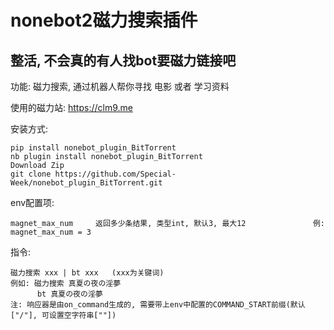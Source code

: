 # nonebot2磁力搜索插件

## 整活, 不会真的有人找bot要磁力链接吧

功能: 磁力搜索, 通过机器人帮你寻找 电影 或者 学习资料

使用的磁力站: https://clm9.me

安装方式:
    
    pip install nonebot_plugin_BitTorrent
    nb plugin install nonebot_plugin_BitTorrent
    Download Zip
    git clone https://github.com/Special-Week/nonebot_plugin_BitTorrent.git

env配置项:

    magnet_max_num     返回多少条结果, 类型int, 默认3, 最大12               例: magnet_max_num = 3

    
    
指令:

    磁力搜索 xxx | bt xxx   (xxx为关键词)
    例如: 磁力搜索 真夏の夜の淫夢
          bt 真夏の夜の淫夢
    注: 响应器是由on_command生成的, 需要带上env中配置的COMMAND_START前缀(默认["/"], 可设置空字符串[""])


